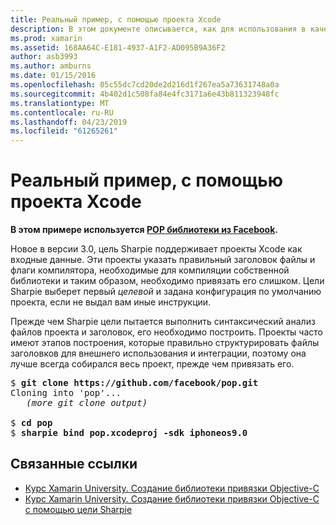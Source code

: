 ```yaml
---
title: Реальный пример, с помощью проекта Xcode
description: В этом документе описывается, как для использования в качестве прямого ввода для Sharpie цели, что упрощает процесс создания проекта Xcode C# привязки для кода Objective-C.
ms.prod: xamarin
ms.assetid: 168AA64C-E181-4937-A1F2-AD095B9A36F2
author: asb3993
ms.author: amburns
ms.date: 01/15/2016
ms.openlocfilehash: 05c55dc7cd20de2d216d1f267ea5a73631748a0a
ms.sourcegitcommit: 4b402d1c508fa84e4fc3171a6e43b811323948fc
ms.translationtype: MT
ms.contentlocale: ru-RU
ms.lasthandoff: 04/23/2019
ms.locfileid: "61265261"
---
```

# <a name="real-world-example-using-an-xcode-project"></a>Реальный пример, с помощью проекта Xcode

**В этом примере используется [POP библиотеки из Facebook](https://github.com/facebook/pop).**

Новое в версии 3.0, цель Sharpie поддерживает проекты Xcode как входные данные. Эти проекты указать правильный заголовок файлы и флаги компилятора, необходимые для компиляции собственной библиотеки и таким образом, необходимо привязать его слишком. Цели Sharpie выберет первый _целевой_ и задана конфигурация по умолчанию проекта, если не выдал вам иные инструкции.

Прежде чем Sharpie цели пытается выполнить синтаксический анализ файлов проекта и заголовок, его необходимо построить. Проекты часто имеют этапов построения, которые правильно структурировать файлы заголовков для внешнего использования и интеграции, поэтому она лучше всегда собирался весь проект, прежде чем привязать его.

<pre>$ <b>git clone https://github.com/facebook/pop.git</b>
Cloning into 'pop'...
   <em>(more git clone output)</em>

$ <b>cd pop</b>
$ <b>sharpie bind pop.xcodeproj -sdk iphoneos9.0</b></pre>

## <a name="related-links"></a>Связанные ссылки

- [Курс Xamarin University. Создание библиотеки привязки Objective-C](https://university.xamarin.com/classes/track/all#building-an-objective-c-bindings-library)
- [Курс Xamarin University. Создание библиотеки привязки Objective-C с помощью цели Sharpie](https://university.xamarin.com/classes/track/all#build-an-objective-c-bindings-library-with-objective-sharpie)
